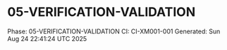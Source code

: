 # 05-VERIFICATION-VALIDATION
Phase: 05-VERIFICATION-VALIDATION
CI: CI-XM001-001
Generated: Sun Aug 24 22:41:24 UTC 2025
